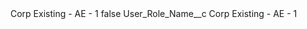 <?xml version="1.0" encoding="UTF-8"?>
<CustomMetadata xmlns="http://soap.sforce.com/2006/04/metadata" xmlns:xsi="http://www.w3.org/2001/XMLSchema-instance" xmlns:xsd="http://www.w3.org/2001/XMLSchema">
    <label>Corp Existing - AE - 1</label>
    <protected>false</protected>
    <values>
        <field>User_Role_Name__c</field>
        <value xsi:type="xsd:string">Corp Existing - AE - 1</value>
    </values>
</CustomMetadata>
